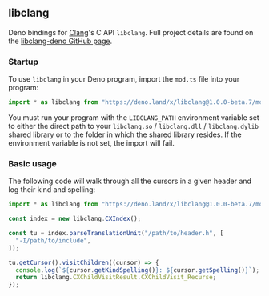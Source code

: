 ## libclang

Deno bindings for [Clang](https://clang.llvm.org/)'s C API `libclang`. Full
project details are found on the
[libclang-deno GitHub page](https://github.com/aapoalas/libclang-deno).

### Startup

To use `libclang` in your Deno program, import the `mod.ts` file into your
program:

```ts
import * as libclang from "https://deno.land/x/libclang@1.0.0-beta.7/mod.ts";
```

You must run your program with the `LIBCLANG_PATH` environment variable set to
either the direct path to your `libclang.so` / `libclang.dll` / `libclang.dylib`
shared library or to the folder in which the shared library resides. If the
environment variable is not set, the import will fail.

### Basic usage

The following code will walk through all the cursors in a given header and log
their kind and spelling:

```ts
import * as libclang from "https://deno.land/x/libclang@1.0.0-beta.7/mod.ts";

const index = new libclang.CXIndex();

const tu = index.parseTranslationUnit("/path/to/header.h", [
  "-I/path/to/include",
]);

tu.getCursor().visitChildren((cursor) => {
  console.log(`${cursor.getKindSpelling()}: ${cursor.getSpelling()}`);
  return libclang.CXChildVisitResult.CXChildVisit_Recurse;
});
```
